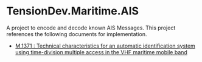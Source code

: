 # TensionDev.Maritime.AIS

A project to encode and decode known AIS Messages.
This project references the following documents for implementation.
- [M.1371 : Technical characteristics for an automatic identification system using time-division multiple access in the VHF maritime mobile band](https://www.itu.int/rec/R-REC-M.1371/en)

